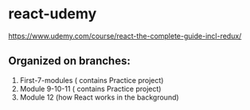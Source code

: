 # react-udemy
https://www.udemy.com/course/react-the-complete-guide-incl-redux/

## Organized on branches: 
  1. First-7-modules ( contains Practice project)
  2. Module 9-10-11 ( contains Practice project)
  3. Module 12 (how React works in the background)
